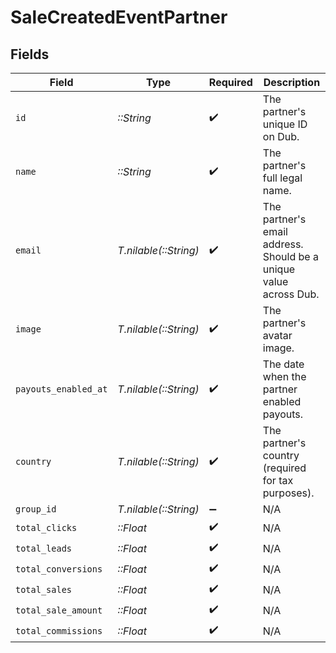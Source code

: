 # SaleCreatedEventPartner


## Fields

| Field                                                             | Type                                                              | Required                                                          | Description                                                       |
| ----------------------------------------------------------------- | ----------------------------------------------------------------- | ----------------------------------------------------------------- | ----------------------------------------------------------------- |
| `id`                                                              | *::String*                                                        | :heavy_check_mark:                                                | The partner's unique ID on Dub.                                   |
| `name`                                                            | *::String*                                                        | :heavy_check_mark:                                                | The partner's full legal name.                                    |
| `email`                                                           | *T.nilable(::String)*                                             | :heavy_check_mark:                                                | The partner's email address. Should be a unique value across Dub. |
| `image`                                                           | *T.nilable(::String)*                                             | :heavy_check_mark:                                                | The partner's avatar image.                                       |
| `payouts_enabled_at`                                              | *T.nilable(::String)*                                             | :heavy_check_mark:                                                | The date when the partner enabled payouts.                        |
| `country`                                                         | *T.nilable(::String)*                                             | :heavy_check_mark:                                                | The partner's country (required for tax purposes).                |
| `group_id`                                                        | *T.nilable(::String)*                                             | :heavy_minus_sign:                                                | N/A                                                               |
| `total_clicks`                                                    | *::Float*                                                         | :heavy_check_mark:                                                | N/A                                                               |
| `total_leads`                                                     | *::Float*                                                         | :heavy_check_mark:                                                | N/A                                                               |
| `total_conversions`                                               | *::Float*                                                         | :heavy_check_mark:                                                | N/A                                                               |
| `total_sales`                                                     | *::Float*                                                         | :heavy_check_mark:                                                | N/A                                                               |
| `total_sale_amount`                                               | *::Float*                                                         | :heavy_check_mark:                                                | N/A                                                               |
| `total_commissions`                                               | *::Float*                                                         | :heavy_check_mark:                                                | N/A                                                               |